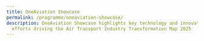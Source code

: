 ```yaml
---
title: OneAviation Showcase
permalink: /programme/oneaviation-showcase/
description: OneAviation Showcase highlights key technology and innovation
  efforts driving the Air Transport Industry Transformation Map 2025
---
```

